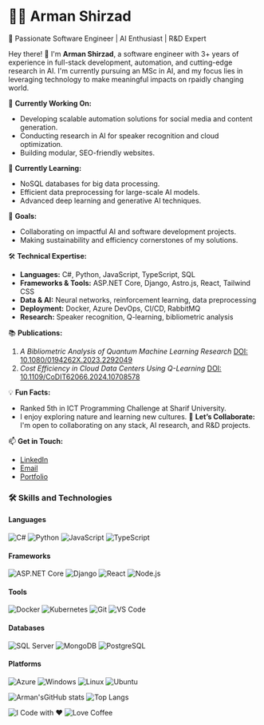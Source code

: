 # 👨‍💻 Arman Shirzad
🚀 Passionate Software Engineer | AI Enthusiast | R&D Expert

Hey there! 
👋 I'm **Arman Shirzad**, a software engineer with 3+ years of experience in full-stack development, automation, and cutting-edge research in AI. I'm currently pursuing an MSc in AI, and my focus lies in leveraging technology to make meaningful impacts on rpaidly changing world.

🔭 **Currently Working On:**
- Developing scalable automation solutions for social media and content generation.
- Conducting research in AI for speaker recognition and cloud optimization.
- Building modular, SEO-friendly websites.

🌱 **Currently Learning:**
- NoSQL databases for big data processing.
- Efficient data preprocessing for large-scale AI models.
- Advanced deep learning and generative AI techniques.

🎯 **Goals:**
- Collaborating on impactful AI and software development projects.
- Making sustainability and efficiency cornerstones of my solutions.
  
🛠️ **Technical Expertise:**
- **Languages:** C#, Python, JavaScript, TypeScript, SQL
- **Frameworks & Tools:** ASP.NET Core, Django, Astro.js, React, Tailwind CSS
- **Data & AI:** Neural networks, reinforcement learning, data preprocessing
- **Deployment:** Docker, Azure DevOps, CI/CD, RabbitMQ
- **Research:** Speaker recognition, Q-learning, bibliometric analysis
  
📚 **Publications:**
1. *A Bibliometric Analysis of Quantum Machine Learning Research* [DOI: 10.1080/0194262X.2023.2292049](https://doi.org/10.1080/0194262X.2023.2292049)
2. *Cost Efficiency in Cloud Data Centers Using Q-Learning* [DOI: 10.1109/CoDIT62066.2024.10708578](https://ieeexplore.ieee.org/document/10708578)

💡 **Fun Facts:**
- Ranked 5th in ICT Programming Challenge at Sharif University.
- I enjoy exploring nature and learning new cultures.
💼 **Let’s Collaborate:**
I'm open to collaborating on any stack, AI research, and R&D projects.

📫 **Get in Touch:**
- [LinkedIn](https://linkedin.com/in/arman-shirzad)
- [Email](mailto:armanshirzad1998@gmail.com)
- [Portfolio](https://armanshirzad.guru)

### **🛠️ Skills and Technologies**

#### **Languages**
![C#](https://img.shields.io/badge/-C%23-blue?style=flat-square&logo=csharp)
![Python](https://img.shields.io/badge/-Python-yellow?style=flat-square&logo=python)
![JavaScript](https://img.shields.io/badge/-JavaScript-F7DF1E?style=flat-square&logo=javascript)
![TypeScript](https://img.shields.io/badge/-TypeScript-007ACC?style=flat-square&logo=typescript)

#### **Frameworks**
![ASP.NET Core](https://img.shields.io/badge/-ASP.NET%20Core-512BD4?style=flat-square&logo=dotnet)
![Django](https://img.shields.io/badge/-Django-092E20?style=flat-square&logo=django)
![React](https://img.shields.io/badge/-React-black?style=flat-square&logo=react)
![Node.js](https://img.shields.io/badge/-Node.js-339933?style=flat-square&logo=node.js)

#### **Tools**
![Docker](https://img.shields.io/badge/-Docker-2496ED?style=flat-square&logo=docker)
![Kubernetes](https://img.shields.io/badge/-Kubernetes-326CE5?style=flat-square&logo=kubernetes)
![Git](https://img.shields.io/badge/-Git-F05032?style=flat-square&logo=git)
![VS Code](https://img.shields.io/badge/-VS%20Code-007ACC?style=flat-square&logo=visualstudiocode)


#### **Databases**
![SQL Server](https://img.shields.io/badge/-SQL%20Server-CC2927?style=flat-square&logo=microsoftsqlserver)
![MongoDB](https://img.shields.io/badge/-MongoDB-47A248?style=flat-square&logo=mongodb)
![PostgreSQL](https://img.shields.io/badge/-PostgreSQL-336791?style=flat-square&logo=postgresql)

#### **Platforms**
![Azure](https://img.shields.io/badge/-Azure-blue?style=flat-square&logo=microsoftazure)
![Windows](https://img.shields.io/badge/-Windows-0078D6?style=flat-square&logo=windows)
![Linux](https://img.shields.io/badge/-Linux-FCC624?style=flat-square&logo=linux)
![Ubuntu](https://img.shields.io/badge/-Ubuntu-E95420?style=flat-square&logo=ubuntu)

![Arman'sGitHub stats](https://github-readme-stats.vercel.app/api?username=ArmanShirzad&show_icons=true&theme=radical)
![Top Langs](https://github-readme-stats.vercel.app/api/top-langs/?username=ArmanShirzad&layout=compact)

![I Code with ❤️](https://img.shields.io/badge/Made%20with-%E2%9D%A4-red?style=flat-square)
![Love Coffee](https://img.shields.io/badge/-Fueled%20by%20Coffee-6F4E37?style=flat-square&logo=coffee)
